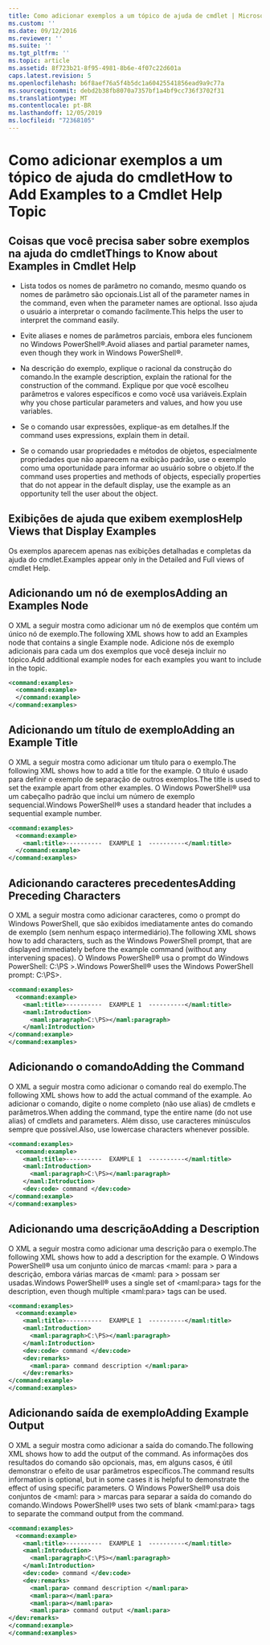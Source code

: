 ```yaml
---
title: Como adicionar exemplos a um tópico de ajuda de cmdlet | Microsoft Docs
ms.custom: ''
ms.date: 09/12/2016
ms.reviewer: ''
ms.suite: ''
ms.tgt_pltfrm: ''
ms.topic: article
ms.assetid: 8f723b21-8f95-4981-8b6e-4f07c22d601a
caps.latest.revision: 5
ms.openlocfilehash: b6f8aef76a5f4b5dc1a60425541856ead9a9c77a
ms.sourcegitcommit: debd2b38fb8070a7357bf1a4bf9cc736f3702f31
ms.translationtype: MT
ms.contentlocale: pt-BR
ms.lasthandoff: 12/05/2019
ms.locfileid: "72368105"
---
```

# <a name="how-to-add-examples-to-a-cmdlet-help-topic"></a><span data-ttu-id="56b3c-102">Como adicionar exemplos a um tópico de ajuda do cmdlet</span><span class="sxs-lookup"><span data-stu-id="56b3c-102">How to Add Examples to a Cmdlet Help Topic</span></span>

## <a name="things-to-know-about-examples-in-cmdlet-help"></a><span data-ttu-id="56b3c-103">Coisas que você precisa saber sobre exemplos na ajuda do cmdlet</span><span class="sxs-lookup"><span data-stu-id="56b3c-103">Things to Know about Examples in Cmdlet Help</span></span>

- <span data-ttu-id="56b3c-104">Lista todos os nomes de parâmetro no comando, mesmo quando os nomes de parâmetro são opcionais.</span><span class="sxs-lookup"><span data-stu-id="56b3c-104">List all of the parameter names in the command, even when the parameter names are optional.</span></span> <span data-ttu-id="56b3c-105">Isso ajuda o usuário a interpretar o comando facilmente.</span><span class="sxs-lookup"><span data-stu-id="56b3c-105">This helps the user to interpret the command easily.</span></span>

- <span data-ttu-id="56b3c-106">Evite aliases e nomes de parâmetros parciais, embora eles funcionem no Windows PowerShell®.</span><span class="sxs-lookup"><span data-stu-id="56b3c-106">Avoid aliases and partial parameter names, even though they work in Windows PowerShell®.</span></span>

- <span data-ttu-id="56b3c-107">Na descrição do exemplo, explique o racional da construção do comando.</span><span class="sxs-lookup"><span data-stu-id="56b3c-107">In the example description, explain the rational for the construction of the command.</span></span> <span data-ttu-id="56b3c-108">Explique por que você escolheu parâmetros e valores específicos e como você usa variáveis.</span><span class="sxs-lookup"><span data-stu-id="56b3c-108">Explain why you chose particular parameters and values, and how you use variables.</span></span>

- <span data-ttu-id="56b3c-109">Se o comando usar expressões, explique-as em detalhes.</span><span class="sxs-lookup"><span data-stu-id="56b3c-109">If the command uses expressions, explain them in detail.</span></span>

- <span data-ttu-id="56b3c-110">Se o comando usar propriedades e métodos de objetos, especialmente propriedades que não aparecem na exibição padrão, use o exemplo como uma oportunidade para informar ao usuário sobre o objeto.</span><span class="sxs-lookup"><span data-stu-id="56b3c-110">If the command uses properties and methods of objects, especially properties that do not appear in the default display, use the example as an opportunity tell the user about the object.</span></span>

## <a name="help-views-that-display-examples"></a><span data-ttu-id="56b3c-111">Exibições de ajuda que exibem exemplos</span><span class="sxs-lookup"><span data-stu-id="56b3c-111">Help Views that Display Examples</span></span>

<span data-ttu-id="56b3c-112">Os exemplos aparecem apenas nas exibições detalhadas e completas da ajuda do cmdlet.</span><span class="sxs-lookup"><span data-stu-id="56b3c-112">Examples appear only in the Detailed and Full views of cmdlet Help.</span></span>

## <a name="adding-an-examples-node"></a><span data-ttu-id="56b3c-113">Adicionando um nó de exemplos</span><span class="sxs-lookup"><span data-stu-id="56b3c-113">Adding an Examples Node</span></span>

<span data-ttu-id="56b3c-114">O XML a seguir mostra como adicionar um nó de exemplos que contém um único nó de exemplo.</span><span class="sxs-lookup"><span data-stu-id="56b3c-114">The following XML shows how to add an Examples node that contains a single Example node.</span></span> <span data-ttu-id="56b3c-115">Adicione nós de exemplo adicionais para cada um dos exemplos que você deseja incluir no tópico.</span><span class="sxs-lookup"><span data-stu-id="56b3c-115">Add additional example nodes for each examples you want to include in the topic.</span></span>

```xml
<command:examples>
  <command:example>
  </command:example>
</command:examples>
```

## <a name="adding-an-example-title"></a><span data-ttu-id="56b3c-116">Adicionando um título de exemplo</span><span class="sxs-lookup"><span data-stu-id="56b3c-116">Adding an Example Title</span></span>

<span data-ttu-id="56b3c-117">O XML a seguir mostra como adicionar um título para o exemplo.</span><span class="sxs-lookup"><span data-stu-id="56b3c-117">The following XML shows how to add a title for the example.</span></span> <span data-ttu-id="56b3c-118">O título é usado para definir o exemplo de separação de outros exemplos.</span><span class="sxs-lookup"><span data-stu-id="56b3c-118">The title is used to set the example apart from other examples.</span></span> <span data-ttu-id="56b3c-119">O Windows PowerShell® usa um cabeçalho padrão que inclui um número de exemplo sequencial.</span><span class="sxs-lookup"><span data-stu-id="56b3c-119">Windows PowerShell® uses a standard header that includes a sequential example number.</span></span>

```xml
<command:examples>
  <command:example>
    <maml:title>----------  EXAMPLE 1  ----------</maml:title>
  </command:example>
</command:examples>
```

## <a name="adding-preceding-characters"></a><span data-ttu-id="56b3c-120">Adicionando caracteres precedentes</span><span class="sxs-lookup"><span data-stu-id="56b3c-120">Adding Preceding Characters</span></span>

<span data-ttu-id="56b3c-121">O XML a seguir mostra como adicionar caracteres, como o prompt do Windows PowerShell, que são exibidos imediatamente antes do comando de exemplo (sem nenhum espaço intermediário).</span><span class="sxs-lookup"><span data-stu-id="56b3c-121">The following XML shows how to add characters, such as the Windows PowerShell prompt, that are displayed immediately before the example command (without any intervening spaces).</span></span> <span data-ttu-id="56b3c-122">O Windows PowerShell® usa o prompt do Windows PowerShell: C:\PS >.</span><span class="sxs-lookup"><span data-stu-id="56b3c-122">Windows PowerShell® uses the Windows PowerShell prompt: C:\PS>.</span></span>

```xml
<command:examples>
  <command:example>
    <maml:title>----------  EXAMPLE 1  ----------</maml:title>
    <maml:Introduction>
      <maml:paragraph>C:\PS></maml:paragraph>
    </maml:Introduction>
</command:example>
</command:examples>
```

## <a name="adding-the-command"></a><span data-ttu-id="56b3c-123">Adicionando o comando</span><span class="sxs-lookup"><span data-stu-id="56b3c-123">Adding the Command</span></span>

<span data-ttu-id="56b3c-124">O XML a seguir mostra como adicionar o comando real do exemplo.</span><span class="sxs-lookup"><span data-stu-id="56b3c-124">The following XML shows how to add the actual command of the example.</span></span> <span data-ttu-id="56b3c-125">Ao adicionar o comando, digite o nome completo (não use alias) de cmdlets e parâmetros.</span><span class="sxs-lookup"><span data-stu-id="56b3c-125">When adding the command, type the entire name (do not use alias) of cmdlets and parameters.</span></span> <span data-ttu-id="56b3c-126">Além disso, use caracteres minúsculos sempre que possível.</span><span class="sxs-lookup"><span data-stu-id="56b3c-126">Also, use lowercase characters whenever possible.</span></span>

```xml
<command:examples>
  <command:example>
    <maml:title>----------  EXAMPLE 1  ----------</maml:title>
    <maml:Introduction>
      <maml:paragraph>C:\PS></maml:paragraph>
    </maml:Introduction>
    <dev:code> command </dev:code>
</command:example>
</command:examples>
```

## <a name="adding-a-description"></a><span data-ttu-id="56b3c-127">Adicionando uma descrição</span><span class="sxs-lookup"><span data-stu-id="56b3c-127">Adding a Description</span></span>

<span data-ttu-id="56b3c-128">O XML a seguir mostra como adicionar uma descrição para o exemplo.</span><span class="sxs-lookup"><span data-stu-id="56b3c-128">The following XML shows how to add a description for the example.</span></span> <span data-ttu-id="56b3c-129">O Windows PowerShell® usa um conjunto único de marcas \<maml: para > para a descrição, embora várias marcas de \<maml: para > possam ser usadas.</span><span class="sxs-lookup"><span data-stu-id="56b3c-129">Windows PowerShell® uses a single set of \<maml:para> tags for the description, even though multiple \<maml:para> tags can be used.</span></span>

```xml
<command:examples>
  <command:example>
    <maml:title>----------  EXAMPLE 1  ----------</maml:title>
    <maml:Introduction>
      <maml:paragraph>C:\PS></maml:paragraph>
    </maml:Introduction>
    <dev:code> command </dev:code>
    <dev:remarks>
      <maml:para> command description </maml:para>
    </dev:remarks>
</command:example>
</command:examples>
```

## <a name="adding-example-output"></a><span data-ttu-id="56b3c-130">Adicionando saída de exemplo</span><span class="sxs-lookup"><span data-stu-id="56b3c-130">Adding Example Output</span></span>

<span data-ttu-id="56b3c-131">O XML a seguir mostra como adicionar a saída do comando.</span><span class="sxs-lookup"><span data-stu-id="56b3c-131">The following XML shows how to add the output of the command.</span></span> <span data-ttu-id="56b3c-132">As informações dos resultados do comando são opcionais, mas, em alguns casos, é útil demonstrar o efeito de usar parâmetros específicos.</span><span class="sxs-lookup"><span data-stu-id="56b3c-132">The command results information is optional, but in some cases it is helpful to demonstrate the effect of using specific parameters.</span></span> <span data-ttu-id="56b3c-133">O Windows PowerShell® usa dois conjuntos de \<maml: para > marcas para separar a saída do comando do comando.</span><span class="sxs-lookup"><span data-stu-id="56b3c-133">Windows PowerShell® uses two sets of blank \<maml:para> tags to separate the command output from the command.</span></span>

```xml
<command:examples>
  <command:example>
    <maml:title>----------  EXAMPLE 1  ----------</maml:title>
    <maml:Introduction>
      <maml:paragraph>C:\PS></maml:paragraph>
    </maml:Introduction>
    <dev:code> command </dev:code>
    <dev:remarks>
      <maml:para> command description </maml:para>
      <maml:para></maml:para>
      <maml:para></maml:para>
      <maml:para> command output </maml:para>
</dev:remarks>
</command:example>
</command:examples>
```